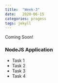 ```yaml
---
title:  "Week-3"
date:   2020-06-15
categories: progess
tags: jekyll
---
```

Coming Soon!

### NodeJS Application

- Task 1
- Task 2
- Task 3
- Task 4
